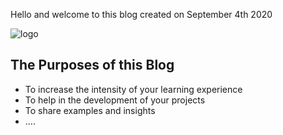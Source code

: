 Hello and welcome to this blog created on September 4th 2020

![logo](images/logo_fqf.png=100)

## The Purposes of this Blog 
* To increase the intensity of your learning experience
* To help in the development of your projects
* To share examples and insights 
* ....

